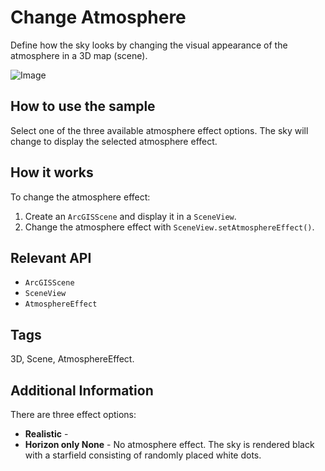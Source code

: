 <h1>Change Atmosphere</h1>

<p>Define how the sky looks by changing the visual appearance of the atmosphere in a 3D map (scene).</p>

<p><img src="ChangeAtmosphere.gif" alt="Image" /></p>

<h2>How to use the sample</h2>

<p>Select one of the three available atmosphere effect options. The sky will change to display the selected atmosphere effect. </p>

<h2>How it works</h2>

<p>To change the atmosphere effect:</p>

<ol>
<li>Create an <code>ArcGISScene</code> and display it in a <code>SceneView</code>.</li>

<li>Change the atmosphere effect with <code>SceneView.setAtmosphereEffect()</code>.</li>
</ol>

<h2>Relevant API</h2>

<ul>
<li><code>ArcGISScene</code></li>

<li><code>SceneView</code></li>

<li><code>AtmosphereEffect</code></li>
</ul>

<h2>Tags</h2>

<p>3D, Scene, AtmosphereEffect. </p>

<h2> Additional Information</h2>
There are three effect options:

<ul>
<li><strong> Realistic</strong> -
<li><strong> Horizon only</strong -
<li><strong> None</strong> - No atmosphere effect. The sky is rendered black with a starfield consisting of randomly placed white dots.
